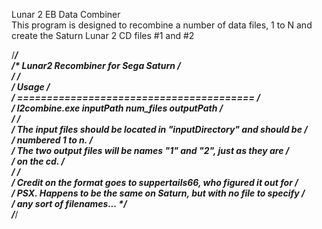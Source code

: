 Lunar 2 EB Data Combiner  
This program is designed to recombine a number of data files, 1 to N and create the Saturn Lunar 2 CD files #1 and #2  

/***********************************************************************/  
/* Lunar2 Recombiner for Sega Saturn                                   */  
/*                                                                     */  
/* Usage                                                               */  
/* ========================================                            */  
/* l2combine.exe inputPath num_files outputPath                        */  
/*                                                                     */  
/* The input files should be located in "inputDirectory" and should be */  
/* numbered 1 to n.                                                    */  
/* The two output files will be names "1" and "2", just as they are    */  
/* on the cd.                                                          */  
/*                                                                     */  
/* Credit on the format goes to suppertails66, who figured it out for  */  
/* PSX.  Happens to be the same on Saturn, but with no file to specify */  
/* any sort of filenames...                                            */  
/***********************************************************************/  
